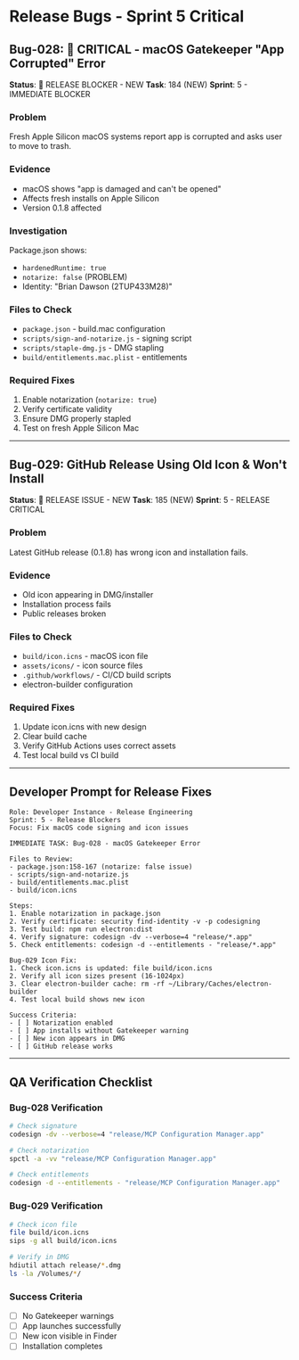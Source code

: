 # Release Bugs - Sprint 5 Critical

## Bug-028: 🔴 CRITICAL - macOS Gatekeeper "App Corrupted" Error
**Status**: 🔴 RELEASE BLOCKER - NEW
**Task**: 184 (NEW)
**Sprint**: 5 - IMMEDIATE BLOCKER

### Problem
Fresh Apple Silicon macOS systems report app is corrupted and asks user to move to trash.

### Evidence
- macOS shows "app is damaged and can't be opened"
- Affects fresh installs on Apple Silicon
- Version 0.1.8 affected

### Investigation
Package.json shows:
- `hardenedRuntime: true`
- `notarize: false` (PROBLEM)
- Identity: "Brian Dawson (2TUP433M28)"

### Files to Check
- `package.json` - build.mac configuration
- `scripts/sign-and-notarize.js` - signing script
- `scripts/staple-dmg.js` - DMG stapling
- `build/entitlements.mac.plist` - entitlements

### Required Fixes
1. Enable notarization (`notarize: true`)
2. Verify certificate validity
3. Ensure DMG properly stapled
4. Test on fresh Apple Silicon Mac

---

## Bug-029: GitHub Release Using Old Icon & Won't Install
**Status**: 🔴 RELEASE ISSUE - NEW
**Task**: 185 (NEW)
**Sprint**: 5 - RELEASE CRITICAL

### Problem
Latest GitHub release (0.1.8) has wrong icon and installation fails.

### Evidence
- Old icon appearing in DMG/installer
- Installation process fails
- Public releases broken

### Files to Check
- `build/icon.icns` - macOS icon file
- `assets/icons/` - icon source files
- `.github/workflows/` - CI/CD build scripts
- electron-builder configuration

### Required Fixes
1. Update icon.icns with new design
2. Clear build cache
3. Verify GitHub Actions uses correct assets
4. Test local build vs CI build

---

## Developer Prompt for Release Fixes

```
Role: Developer Instance - Release Engineering
Sprint: 5 - Release Blockers
Focus: Fix macOS code signing and icon issues

IMMEDIATE TASK: Bug-028 - macOS Gatekeeper Error

Files to Review:
- package.json:158-167 (notarize: false issue)
- scripts/sign-and-notarize.js
- build/entitlements.mac.plist
- build/icon.icns

Steps:
1. Enable notarization in package.json
2. Verify certificate: security find-identity -v -p codesigning
3. Test build: npm run electron:dist
4. Verify signature: codesign -dv --verbose=4 "release/*.app"
5. Check entitlements: codesign -d --entitlements - "release/*.app"

Bug-029 Icon Fix:
1. Check icon.icns is updated: file build/icon.icns
2. Verify all icon sizes present (16-1024px)
3. Clear electron-builder cache: rm -rf ~/Library/Caches/electron-builder
4. Test local build shows new icon

Success Criteria:
- [ ] Notarization enabled
- [ ] App installs without Gatekeeper warning
- [ ] New icon appears in DMG
- [ ] GitHub release works
```

---

## QA Verification Checklist

### Bug-028 Verification
```bash
# Check signature
codesign -dv --verbose=4 "release/MCP Configuration Manager.app"

# Check notarization
spctl -a -vv "release/MCP Configuration Manager.app"

# Check entitlements
codesign -d --entitlements - "release/MCP Configuration Manager.app"
```

### Bug-029 Verification
```bash
# Check icon file
file build/icon.icns
sips -g all build/icon.icns

# Verify in DMG
hdiutil attach release/*.dmg
ls -la /Volumes/*/
```

### Success Criteria
- [ ] No Gatekeeper warnings
- [ ] App launches successfully
- [ ] New icon visible in Finder
- [ ] Installation completes
